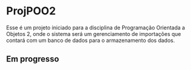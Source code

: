 # ProjPOO2
Esse é um projeto iniciado para a disciplina de Programação Orientada a Objetos 2, onde o sistema será um gerenciamento de importações que contará com um banco de dados para o armazenamento dos dados.

## Em progresso
